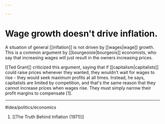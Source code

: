 ```yaml
---

---
```

# Wage growth doesn't drive inflation. 
A situation of general [[inflation]] is not driven by [[wages|wage]] growth. This is a common argument by [[bourgeoisie|bourgeois]] economists, who say that increasing wages will just result in the owners increasing prices. 

[[Ted Grant]] criticized this argument, saying that if [[capitalism|capitalists]] could raise prices whenever they wanted, they wouldn't wait for wages to rise - they would seek maximum profits at all times. Instead, he says, capitalists are limited by competition, and that's the same reason that they cannot increase prices when wages rise. They must simply narrow their profit margins to compensate [1]. 

---
#idea/politics/economics 

1. [[The Truth Behind Inflation (1971)]]